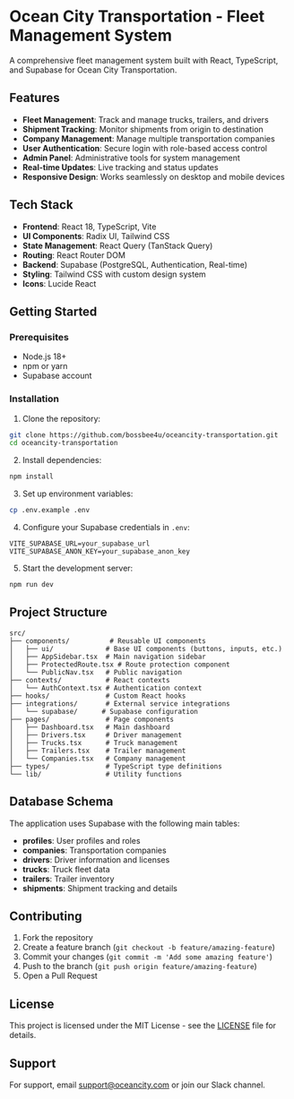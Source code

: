 # Ocean City Transportation - Fleet Management System

A comprehensive fleet management system built with React, TypeScript, and Supabase for Ocean City Transportation.

## Features

- **Fleet Management**: Track and manage trucks, trailers, and drivers
- **Shipment Tracking**: Monitor shipments from origin to destination
- **Company Management**: Manage multiple transportation companies
- **User Authentication**: Secure login with role-based access control
- **Admin Panel**: Administrative tools for system management
- **Real-time Updates**: Live tracking and status updates
- **Responsive Design**: Works seamlessly on desktop and mobile devices

## Tech Stack

- **Frontend**: React 18, TypeScript, Vite
- **UI Components**: Radix UI, Tailwind CSS
- **State Management**: React Query (TanStack Query)
- **Routing**: React Router DOM
- **Backend**: Supabase (PostgreSQL, Authentication, Real-time)
- **Styling**: Tailwind CSS with custom design system
- **Icons**: Lucide React

## Getting Started

### Prerequisites

- Node.js 18+ 
- npm or yarn
- Supabase account

### Installation

1. Clone the repository:
```bash
git clone https://github.com/bossbee4u/oceancity-transportation.git
cd oceancity-transportation
```

2. Install dependencies:
```bash
npm install
```

3. Set up environment variables:
```bash
cp .env.example .env
```

4. Configure your Supabase credentials in `.env`:
```
VITE_SUPABASE_URL=your_supabase_url
VITE_SUPABASE_ANON_KEY=your_supabase_anon_key
```

5. Start the development server:
```bash
npm run dev
```

## Project Structure

```
src/
├── components/          # Reusable UI components
│   ├── ui/             # Base UI components (buttons, inputs, etc.)
│   ├── AppSidebar.tsx  # Main navigation sidebar
│   ├── ProtectedRoute.tsx # Route protection component
│   └── PublicNav.tsx   # Public navigation
├── contexts/           # React contexts
│   └── AuthContext.tsx # Authentication context
├── hooks/              # Custom React hooks
├── integrations/       # External service integrations
│   └── supabase/      # Supabase configuration
├── pages/              # Page components
│   ├── Dashboard.tsx   # Main dashboard
│   ├── Drivers.tsx     # Driver management
│   ├── Trucks.tsx      # Truck management
│   ├── Trailers.tsx    # Trailer management
│   └── Companies.tsx   # Company management
├── types/              # TypeScript type definitions
└── lib/                # Utility functions
```

## Database Schema

The application uses Supabase with the following main tables:

- **profiles**: User profiles and roles
- **companies**: Transportation companies
- **drivers**: Driver information and licenses
- **trucks**: Truck fleet data
- **trailers**: Trailer inventory
- **shipments**: Shipment tracking and details

## Contributing

1. Fork the repository
2. Create a feature branch (`git checkout -b feature/amazing-feature`)
3. Commit your changes (`git commit -m 'Add some amazing feature'`)
4. Push to the branch (`git push origin feature/amazing-feature`)
5. Open a Pull Request

## License

This project is licensed under the MIT License - see the [LICENSE](LICENSE) file for details.

## Support

For support, email support@oceancity.com or join our Slack channel.
